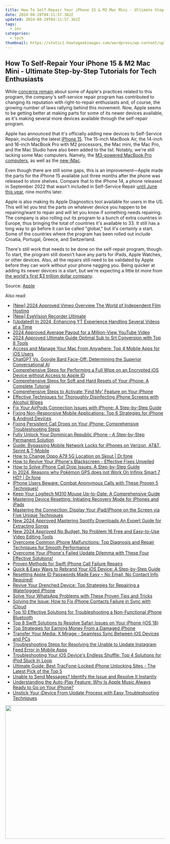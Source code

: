 ```yaml
---
title: How To Self-Repair Your iPhone 15 & M2 Mac Mini - Ultimate Step-by-Step Tutorials for Tech Enthusiasts
date: 2024-08-28T04:11:57.362Z
updated: 2024-08-29T04:11:57.362Z
tags:
  - ios
categories:
  - tech
thumbnail: https://static1.howtogeekimages.com/wordpress/wp-content/uploads/2023/11/53213718609_f9813a63fd_o.jpg
---
```


## How To Self-Repair Your iPhone 15 & M2 Mac Mini - Ultimate Step-by-Step Tutorials for Tech Enthusiasts

While [concerns remain](https://howto.techidaily.com/android-safe-mode-how-to-turn-off-safe-mode-on-vivo-y02t-drfone-by-drfone-fix-android-problems-fix-android-problems/) about some of Apple's practices related to this program, the company's self-service repair program has contributed to changing its reputation with right-to-repair enthusiasts and, of course, the growing number of laws rallying behind this movement. Now, Apple seems to be getting better at making parts for some of its newer devices available, as it's making several more devices available through the self-repair program.

 Apple has announced that it's officially adding new devices to Self-Service Repair, including the latest [iPhone 15](https://meme-emoji.techidaily.com/new-2024-approved-how-to-make-a-memorable-honeymoon-video/). The 15-inch MacBook Air, the 14-inch and 16-inch MacBook Pro with M2 processors, the Mac mini, the Mac Pro, and the Mac Studio have also been added to the list. Notably, we're still lacking some Mac computers. Namely, the [M3-powered MacBook Pro computers](https://solve-manuals.techidaily.com/cookiebot-driven-personalization-enhancing-your-sites-user-experience/), as well as the [new iMac](https://fox-direct.techidaily.com/2024-approved-top-10-google-cardboards-most-stunning-vr-games/).

 Even though there are still some gaps, this is an improvement—Apple made the parts for the iPhone 15 available just three months after the phone was released to store shelves. Compare that to the iPhone 14, a phone released in September 2022 that wasn't included in Self-Service Repair [until June this year](https://youtube-tips.techidaily.com/ed-the-serenity-seekers-guide-to-relaxed-youtube-viewing-52-chars/), nine months later.

 Apple is also making its Apple Diagnostics tool available for users in the US. This will let you test the parts on whatever device you happen to be repairing/want to repair and will let you know if something needs repairing. The company is also rolling out its program to a bunch of extra countries in Europe, thus bringing the total of countries it's available to 33\. It still has a long way to go before it can be called "global," but it's certainly a start. Some of the countries where the program has been rolled out include Croatia, Portugal, Greece, and Switzerland.

 There's still work that needs to be done on the self-repair program, though. To start, the program still doesn't have any parts for iPads, Apple Watches, or other devices. Also, all the repairs still need to be validated by Apple before they can work without your phone nagging you. Being quicker at adding its newer devices is a start, but we're expecting a little bt more from [the world's first $3 trillion dollar company](https://www.cnn.com/2022/01/03/investing/apple-three-trillion-dollar-market-cap/index.html).

 Source: [Apple](https://www.apple.com/newsroom/2023/12/apple-expands-self-service-repair-and-introduces-new-diagnostics-process/)

<ins class="adsbygoogle"
     style="display:block"
     data-ad-format="autorelaxed"
     data-ad-client="ca-pub-7571918770474297"
     data-ad-slot="1223367746"></ins>



<ins class="adsbygoogle"
     style="display:block"
     data-ad-client="ca-pub-7571918770474297"
     data-ad-slot="8358498916"
     data-ad-format="auto"
     data-full-width-responsive="true"></ins>

<span class="atpl-alsoreadstyle">Also read:</span>
<div><ul>
<li><a href="https://vimeo-videos.techidaily.com/new-2024-approved-vimeo-overview-the-world-of-independent-film-hosting/"><u>[New] 2024 Approved  Vimeo Overview  The World of Independent Film Hosting</u></a></li>
<li><a href="https://screen-capture.techidaily.com/new-eyevision-recorder-ultimate/"><u>[New] EyeVision Recorder Ultimate</u></a></li>
<li><a href="https://facebook-video-footage.techidaily.com/updated-in-2024-enhancing-yt-experience-handling-several-videos-at-a-time/"><u>[Updated] In 2024, Enhancing YT Experience  Handling Several Videos at a Time</u></a></li>
<li><a href="https://youtube-video-recordings.techidaily.com/2024-approved-average-payout-for-a-million-view-youtube-video/"><u>2024 Approved  Average Payout for a Million-View YouTube Video</u></a></li>
<li><a href="https://article-helps.techidaily.com/2024-approved-ultimate-guide-optimal-sub-to-srt-conversion-with-top-8-tools/"><u>2024 Approved  Ultimate Guide  Optimal Sub to Srt Conversion with Top 8 Tools</u></a></li>
<li><a href="https://os-tips.techidaily.com/access-and-manage-your-mac-from-anywhere-top-4-mobile-apps-for-ios-users/"><u>Access and Manage Your Mac From Anywhere: Top 4 Mobile Apps for iOS Users</u></a></li>
<li><a href="https://tech-revival.techidaily.com/chatgpt-vs-google-bard-face-off-determining-the-superior-conversational-ai/"><u>ChatGPT Vs. Google Bard Face-Off: Determining the Superior Conversational AI</u></a></li>
<li><a href="https://os-tips.techidaily.com/comprehensive-steps-for-performing-a-full-wipe-on-an-encrypted-ios-device-without-access-to-apple-id/"><u>Comprehensive Steps for Performing a Full Wipe on an Encrypted iOS Device without Access to Apple ID</u></a></li>
<li><a href="https://os-tips.techidaily.com/comprehensive-steps-for-soft-and-hard-resets-of-your-iphone-a-complete-tutorial/"><u>Comprehensive Steps for Soft and Hard Resets of Your iPhone: A Complete Tutorial</u></a></li>
<li><a href="https://os-tips.techidaily.com/comprehensive-steps-to-activate-find-my-feature-on-your-iphone/"><u>Comprehensive Steps to Activate 'Find My' Feature on Your iPhone</u></a></li>
<li><a href="https://os-tips.techidaily.com/effective-techniques-for-thoroughly-disinfecting-iphone-screens-with-alcohol-wipes/"><u>Effective Techniques for Thoroughly Disinfecting iPhone Screens with Alcohol Wipes</u></a></li>
<li><a href="https://os-tips.techidaily.com/fix-your-airpods-connection-issues-with-iphone-a-step-by-step-guide/"><u>Fix Your AirPods Connection Issues with iPhone: A Step-by-Step Guide</u></a></li>
<li><a href="https://os-tips.techidaily.com/fixing-non-responsive-mobile-applications-top-6-strategies-for-iphone-and-android-devices/"><u>Fixing Non-Responsive Mobile Applications: Top 6 Strategies for iPhone & Android Devices</u></a></li>
<li><a href="https://os-tips.techidaily.com/fixing-persistent-call-drops-on-your-iphone-comprehensive-troubleshooting-steps/"><u>Fixing Persistent Call Drops on Your iPhone: Comprehensive Troubleshooting Steps</u></a></li>
<li><a href="https://os-tips.techidaily.com/fully-unlock-your-dominican-republic-iphone-a-step-by-step-permanent-solution/"><u>Fully Unlock Your Dominican Republic iPhone - A Step-by-Step Permanent Solution</u></a></li>
<li><a href="https://os-tips.techidaily.com/guide-bypassing-mobile-network-locks-for-iphones-on-verizon-atandt-sprint-and-t-mobile/"><u>Guide: Bypassing Mobile Network Locks for iPhones on Verizon, AT&T, Sprint & T-Mobile</u></a></li>
<li><a href="https://location-social.techidaily.com/how-to-change-oppo-a79-5g-location-on-skout-drfone-by-drfone-virtual-android/"><u>How to Change Oppo A79 5G Location on Skout | Dr.fone</u></a></li>
<li><a href="https://os-tips.techidaily.com/how-to-revive-your-iphones-blackscreen-effective-fixes-unveiled/"><u>How to Revive Your iPhone's Blackscreen - Effective Fixes Unveiled</u></a></li>
<li><a href="https://os-tips.techidaily.com/how-to-solve-iphone-call-drop-issues-a-step-by-step-guide/"><u>How to Solve iPhone Call Drop Issues: A Step-by-Step Guide</u></a></li>
<li><a href="https://android-pokemon-go.techidaily.com/in-2024-reasons-why-pokemon-gps-does-not-work-on-infinix-smart-7-hd-drfone-by-drfone-virtual-android/"><u>In 2024, Reasons why Pokémon GPS does not Work On Infinix Smart 7 HD? | Dr.fone</u></a></li>
<li><a href="https://os-tips.techidaily.com/1723620255552-iphone-users-beware-combat-anonymous-calls-with-these-proven-5-techniques/"><u>IPhone Users Beware: Combat Anonymous Calls with These Proven 5 Techniques!</u></a></li>
<li><a href="https://hardware-help.techidaily.com/keep-your-logitech-m310-mouse-up-to-date-a-comprehensive-guide/"><u>Keep Your Logitech M310 Mouse Up-to-Date: A Comprehensive Guide</u></a></li>
<li><a href="https://os-tips.techidaily.com/mastering-device-resetting-initiating-recovery-mode-for-iphones-and-ipads/"><u>Mastering Device Resetting: Initiating Recovery Mode for iPhones and iPads</u></a></li>
<li><a href="https://os-tips.techidaily.com/mastering-the-connection-display-your-ipadiphone-on-the-screen-via-five-unique-techniques/"><u>Mastering the Connection: Display Your iPad/iPhone on the Screen via Five Unique Techniques</u></a></li>
<li><a href="https://voice-adjusting.techidaily.com/new-2024-approved-mastering-spotify-downloads-an-expert-guide-for-extracting-songs/"><u>New 2024 Approved Mastering Spotify Downloads An Expert Guide for Extracting Songs</u></a></li>
<li><a href="https://ai-video-apps.techidaily.com/new-2024-approved-no-budget-no-problem-16-free-and-easy-to-use-video-editing-tools/"><u>New 2024 Approved No Budget, No Problem 16 Free and Easy-to-Use Video Editing Tools</u></a></li>
<li><a href="https://os-tips.techidaily.com/overcome-common-iphone-malfunctions-top-diagnosis-and-repair-techniques-for-smooth-performance/"><u>Overcome Common iPhone Malfunctions: Top Diagnosis and Repair Techniques for Smooth Performance</u></a></li>
<li><a href="https://os-tips.techidaily.com/1723620255746-overcome-your-iphones-failed-update-dilemma-with-these-four-effective-solutions/"><u>Overcome Your iPhone's Failed Update Dilemma with These Four Effective Solutions!</u></a></li>
<li><a href="https://os-tips.techidaily.com/proven-methods-for-swift-iphone-call-failure-repairs/"><u>Proven Methods for Swift iPhone Call Failure Repairs</u></a></li>
<li><a href="https://os-tips.techidaily.com/quick-and-easy-ways-to-rebrand-your-ios-device-a-step-by-step-guide/"><u>Quick & Easy Ways to Rebrand Your iOS Device: A Step-by-Step Guide</u></a></li>
<li><a href="https://os-tips.techidaily.com/resetting-apple-id-passwords-made-easy-no-email-no-contact-info-required/"><u>Resetting Apple ID Passwords Made Easy – No Email, No Contact Info Required!</u></a></li>
<li><a href="https://os-tips.techidaily.com/revive-your-drenched-device-top-strategies-for-repairing-a-waterlogged-iphone/"><u>Revive Your Drenched Device: Top Strategies for Repairing a Waterlogged iPhone</u></a></li>
<li><a href="https://os-tips.techidaily.com/solve-your-whatsapp-problems-with-these-proven-tips-and-tricks/"><u>Solve Your WhatsApp Problems with These Proven Tips and Tricks</u></a></li>
<li><a href="https://os-tips.techidaily.com/solving-the-issue-how-to-fix-iphone-contacts-failure-in-sync-with-icloud/"><u>Solving the Issue: How to Fix iPhone Contacts Failure in Sync with iCloud</u></a></li>
<li><a href="https://os-tips.techidaily.com/top-10-effective-solutions-for-troubleshooting-a-non-functional-iphone-bluetooth/"><u>Top 10 Effective Solutions for Troubleshooting a Non-Functional iPhone Bluetooth</u></a></li>
<li><a href="https://os-tips.techidaily.com/top-8-swift-solutions-to-resolve-safari-issues-on-your-iphone-ios-18/"><u>Top 8 Swift Solutions to Resolve Safari Issues on Your iPhone (iOS 18)</u></a></li>
<li><a href="https://os-tips.techidaily.com/top-strategies-for-earning-money-from-a-damaged-iphone/"><u>Top Strategies for Earning Money From a Damaged iPhone</u></a></li>
<li><a href="https://os-tips.techidaily.com/transfer-your-media-x-mirage-seamless-sync-between-ios-devices-and-pcs/"><u>Transfer Your Media: X Mirage - Seamless Sync Between iOS Devices and PCs</u></a></li>
<li><a href="https://os-tips.techidaily.com/troubleshooting-steps-for-resolving-the-unable-to-update-instagram-feed-error-in-mobile-apps/"><u>Troubleshooting Steps for Resolving the Unable to Update Instagram Feed Error in Mobile Apps</u></a></li>
<li><a href="https://os-tips.techidaily.com/troubleshooting-your-ios-devices-endless-shuffle-top-4-solutions-for-ipod-stuck-in-loop/"><u>Troubleshooting Your iOS Device's Endless Shuffle: Top 4 Solutions for iPod Stuck In Loop</u></a></li>
<li><a href="https://os-tips.techidaily.com/ultimate-guide-best-tracfone-locked-iphone-unlocking-sites-the-latest-pick-of-the-top-5/"><u>Ultimate Guide: Best TracFone-Locked iPhone Unlocking Sites - The Latest Pick of the Top 5</u></a></li>
<li><a href="https://os-tips.techidaily.com/1723620253863-unable-to-send-messages-identify-the-issue-and-resolve-it-instantly/"><u>Unable to Send Messages? Identify the Issue and Resolve It Instantly</u></a></li>
<li><a href="https://os-tips.techidaily.com/understanding-the-auto-play-feature-why-is-apple-music-always-ready-to-go-on-your-iphone/"><u>Understanding the Auto-Play Feature: Why Is Apple Music Always Ready to Go on Your iPhone?</u></a></li>
<li><a href="https://os-tips.techidaily.com/unstick-your-idevice-from-update-process-with-easy-troubleshooting-techniques/"><u>Unstick Your iDevice From Update Process with Easy Troubleshooting Techniques</u></a></li>
</ul></div>

<!-- affiliate ads begin -->
<a href="https://parisrhonecom.sjv.io/c/5597632/1896607/21553" target="_top" id="1896607"><img src="//a.impactradius-go.com/display-ad/21553-1896607" border="0" alt="" width="750" height="422"/></a><img height="0" width="0" src="https://imp.pxf.io/i/5597632/1896607/21553" style="position:absolute;visibility:hidden;" border="0" />
<!-- affiliate ads end -->